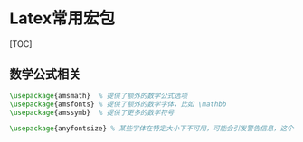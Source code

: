 # Latex常用宏包

[TOC]

## 数学公式相关

```tex
\usepackage{amsmath}  % 提供了额外的数学公式选项
\usepackage{amsfonts} % 提供了额外的数学字体，比如 \mathbb
\usepackage{amssymb}  % 提供了更多的数学符号

\usepackage{anyfontsize} % 某些字体在特定大小下不可用，可能会引发警告信息，这个可以抑制警告
```

